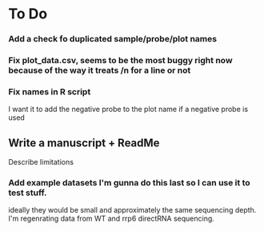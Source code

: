 # To Do

### Add a check fo duplicated sample/probe/plot names

### Fix plot_data.csv, seems to be the most buggy right now because of the way it treats /n for a line or not

### Fix names in R script
I want it to add the negative probe to the plot name if a negative probe is used

## Write a manuscript + ReadMe

Describe limitations

### Add example datasets I'm gunna do this last so I can use it to test stuff.

ideally they would be small and approximately the same sequencing depth.
I'm regenrating data from WT and rrp6 directRNA sequencing. 
